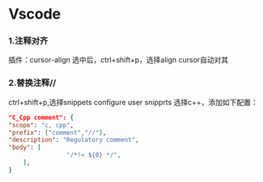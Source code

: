 # Vscode


### 1.注释对齐
插件：cursor-align
选中后，ctrl+shift+p，选择align cursor自动对其


### 2.替换注释//
ctrl+shift+p,选择snippets configure user snipprts
选择c++，添加如下配置：
```json
"C_Cpp comment": {
"scope": "c, cpp",
"prefix": ["comment","//"],
"description": "Regulatory comment",
"body": [
                "/*!< ${0} */",
    ],
}
```
